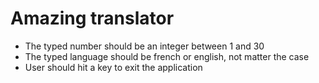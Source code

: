 # Amazing translator
* The typed number should be an integer between 1 and 30
* The typed language should be french or english, not matter the case
* User should hit a key to exit the application 